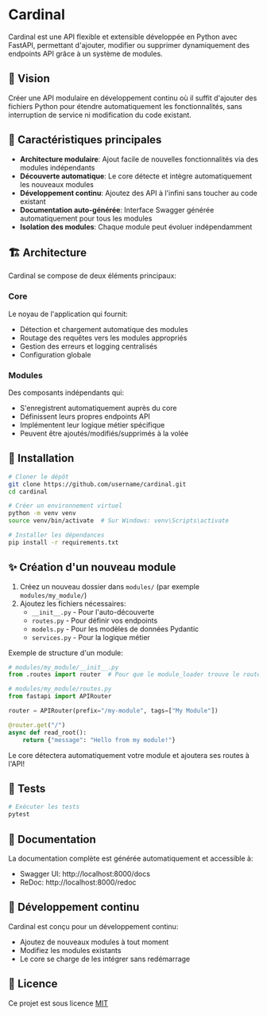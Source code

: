 # Cardinal

Cardinal est une API flexible et extensible développée en Python avec FastAPI, permettant d'ajouter, modifier ou supprimer dynamiquement des endpoints API grâce à un système de modules.

## 🌟 Vision

Créer une API modulaire en développement continu où il suffit d'ajouter des fichiers Python pour étendre automatiquement les fonctionnalités, sans interruption de service ni modification du code existant.

## 🔑 Caractéristiques principales

- **Architecture modulaire**: Ajout facile de nouvelles fonctionnalités via des modules indépendants
- **Découverte automatique**: Le core détecte et intègre automatiquement les nouveaux modules
- **Développement continu**: Ajoutez des API à l'infini sans toucher au code existant
- **Documentation auto-générée**: Interface Swagger générée automatiquement pour tous les modules
- **Isolation des modules**: Chaque module peut évoluer indépendamment

## 🏗️ Architecture

Cardinal se compose de deux éléments principaux:

### Core
Le noyau de l'application qui fournit:
- Détection et chargement automatique des modules
- Routage des requêtes vers les modules appropriés
- Gestion des erreurs et logging centralisés
- Configuration globale

### Modules
Des composants indépendants qui:
- S'enregistrent automatiquement auprès du core
- Définissent leurs propres endpoints API
- Implémentent leur logique métier spécifique
- Peuvent être ajoutés/modifiés/supprimés à la volée

## 🚀 Installation

```bash
# Cloner le dépôt
git clone https://github.com/username/cardinal.git
cd cardinal

# Créer un environnement virtuel
python -m venv venv
source venv/bin/activate  # Sur Windows: venv\Scripts\activate

# Installer les dépendances
pip install -r requirements.txt
```

## ✨ Création d'un nouveau module

1. Créez un nouveau dossier dans `modules/` (par exemple `modules/my_module/`)
2. Ajoutez les fichiers nécessaires:
   - `__init__.py` - Pour l'auto-découverte
   - `routes.py` - Pour définir vos endpoints
   - `models.py` - Pour les modèles de données Pydantic
   - `services.py` - Pour la logique métier

Exemple de structure d'un module:
```python
# modules/my_module/__init__.py
from .routes import router  # Pour que le module_loader trouve le router

# modules/my_module/routes.py
from fastapi import APIRouter

router = APIRouter(prefix="/my-module", tags=["My Module"])

@router.get("/")
async def read_root():
    return {"message": "Hello from my module!"}
```

Le core détectera automatiquement votre module et ajoutera ses routes à l'API!

## 🧪 Tests

```bash
# Exécuter les tests
pytest
```

## 📘 Documentation

La documentation complète est générée automatiquement et accessible à:
- Swagger UI: http://localhost:8000/docs
- ReDoc: http://localhost:8000/redoc

## 🔄 Développement continu

Cardinal est conçu pour un développement continu:
- Ajoutez de nouveaux modules à tout moment
- Modifiez les modules existants
- Le core se charge de les intégrer sans redémarrage

## 📄 Licence

Ce projet est sous licence [MIT](LICENSE)